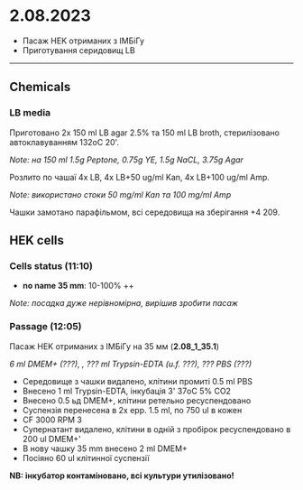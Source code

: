 2.08.2023
==========
- Пасаж HEK отриманих з ІМБіГу
- Приготування серидовищ LB

---

## Chemicals
### LB media
Приготовано 2x 150 ml LB agar 2.5% та 150 ml LB broth, стерилізовано автоклавуванням 132oC 20'.

_Note: на 150 ml 1.5g Peptone, 0.75g YE, 1.5g NaCL, 3.75g Agar_

Розлито по чашаї 4x LB, 4x LB+50 ug/ml Kan, 4x LB+100 ug/ml Amp.

_Note: використано стоки 50 mg/ml Kan та 100 mg/ml Amp_

Чашки замотано парафільмом, всі середовища на зберігання +4 209.


## HEK cells
### Cells status (11:10)
- __no name 35 mm__: 10-100% ++

_Note: посадка дуже нерівномірна, вирішив зробити пасаж_

### Passage (12:05)
Пасаж HEK отриманих з ІМБіГу на 35 мм (__2.08_1_35.1__)

_6 ml DMEM+ (???), , ??? ml Trypsin-EDTA (u.f. ???), ??? PBS (???)_

- Середовище з чашки видалено, клітини промиті 0.5 ml PBS
- Внесено 1 ml Trypsin-EDTA, інкубація 3' 37oC 5% CO2
- Внесено 0.5 ьд DMEM+, клітини ретельно ресуспендовано
- Суспензія перенесена в 2x epp. 1.5 ml, по 750 ul в кожен
- CF 3000 RPM 3
- Супернатант видалено, клітини в одній з пробірок ресуспендовано в 200 ul DMEM+'
- В нову чашку 35 mm внесено 2 ml DMEM+
- Посіяно 60 ul клітинної суспензії

__NB: інкубатор контаміновано, всі культури утилізовано!__
